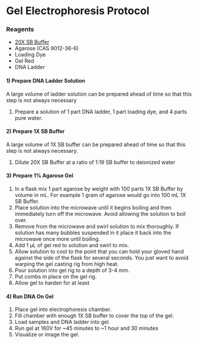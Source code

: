 # Gel Electrophoresis Protocol

### Reagents
- [20X SB Buffer](sb.md)
- Agarose (CAS 9012-36-6)
- Loading Dye
- Gel Red
- DNA Ladder

#### 1) Prepare DNA Ladder Solution
A large volume of ladder solution can be prepared ahead of time so that this step is not always necessary
1. Prepare a solution of 1 part DNA ladder, 1 part loading dye, and 4 parts pure water.

#### 2) Prepare 1X SB Buffer
A large volume of 1X SB buffer can be prepared ahead of time so that this step is not always necessary.

1. Dilute 20X SB Buffer at a ratio of 1:19 SB buffer to deionized water

#### 3) Prepare 1% Agarose Gel
1. In a flask mix 1 part agarose by weight with 100 parts 1X SB Buffer by volume in mL. For example 1 gram of agarose would go into 100 mL 1X SB Buffer.
2. Place solution into the microwave until it begins boiling and then immediately turn off the microwave. Avoid allowing the solution to boil over.
3. Remove from the microwave and swirl solution to mix thoroughly. If solution has many bubbles suspended in it place it back into the microwave once more until boiling.
4. Add 1 &micro;L of gel red to solution and swirl to mix.
4. Allow solution to cool to the point that you can hold your gloved hand against the side of the flask for several seconds. You just want to avoid warping the gel casting rig from high heat.
5. Pour solution into gel rig to a depth of 3-4 mm.
6. Put combs in place on the gel rig.
7. Allow gel to harden for at least


#### 4) Run DNA On Gel
1. Place gel into electrophoresis chamber.
2. Fill chamber with enough 1X SB buffer to cover the top of the gel.
3. Load samples and DNA ladder into gel.
4. Run gel at 160V for ~45 minutes to ~1 hour and 30 minutes
5. Visualize or image the gel.
